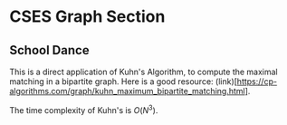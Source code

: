 # CSES Graph Section

## School Dance
This is a direct application of Kuhn's Algorithm, to compute the maximal matching in a bipartite graph. Here is a good resource: (link)[https://cp-algorithms.com/graph/kuhn_maximum_bipartite_matching.html].

The time complexity of Kuhn's is $O(N^3)$.